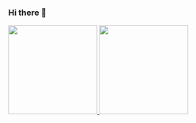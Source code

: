 ### Hi there 👋

<div>
<a href="https://github.com/kenaioz">
<img loading="lazy" height="180em" src="https://github-readme-stats.vercel.app/api/top-langs/?username=kenaioz&layout=compact&langs_count=7&theme=dracula"/>
<img loading="lazy" height="180em" src="https://github-readme-stats.vercel.app/api?username=kenaioz&theme=dracula&show_icons=true&hide=stars,prs,issues,contribs"/>
</div>

<!--
**kenaioz/kenaioz** is a ✨ _special_ ✨ repository because its `README.md` (this file) appears on your GitHub profile.

Here are some ideas to get you started:

- 🔭 I’m currently working on ...
- 🌱 I’m currently learning ...
- 👯 I’m looking to collaborate on ...
- 🤔 I’m looking for help with ...
- 💬 Ask me about ...
- 📫 How to reach me: ...
- 😄 Pronouns: ...
- ⚡ Fun fact: ...
-->
